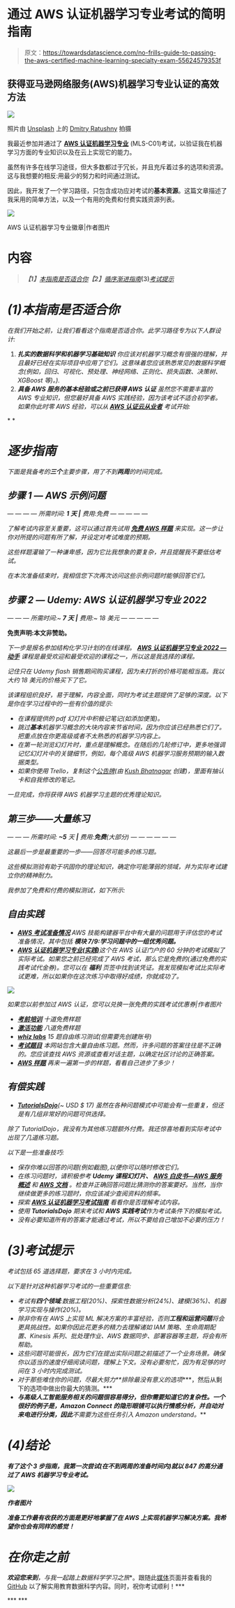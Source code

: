 # 通过 AWS 认证机器学习专业考试的简明指南

> 原文：<https://towardsdatascience.com/no-frills-guide-to-passing-the-aws-certified-machine-learning-specialty-exam-55624579353f>

## 获得亚马逊网络服务(AWS)机器学习专业认证的高效方法

![](img/8dcd5a4fce66b5c9c3df8d56663b0feb.png)

照片由 [Unsplash](https://unsplash.com?utm_source=medium&utm_medium=referral) 上的 [Dmitry Ratushny](https://unsplash.com/@ratushny?utm_source=medium&utm_medium=referral) 拍摄

我最近参加并通过了 [**AWS 认证机器学习专业**](https://aws.amazon.com/certification/certified-machine-learning-specialty/) (MLS-C01)考试，以验证我在机器学习方面的专业知识以及在云上实现它的能力。

虽然有许多在线学习途径，但大多数都过于冗长，并且充斥着过多的选项和资源。这与我想要的相反:用最少的努力和时间通过测试。

因此，我开发了一个学习路径，只包含成功应对考试的**基本资源**。这篇文章描述了我采用的简单方法，以及一个有用的免费和付费实践资源列表。

![](img/f6c5778c3d23287f9f59893604921f2c.png)

AWS 认证机器学习专业徽章|作者图片

# 内容

> ***【1】***[*本指南是否适合你*](#fdae)***【2】****[*循序渐进指南*](#5298)***(3)***[*考试提示*](#587f)*

# *(1)本指南是否适合你*

*在我们开始之前，让我们看看这个指南是否适合你。此学习路径专为以下人群设计:*

1.  ***扎实的数据科学和机器学习基础知识** 你应该对机器学习概念有很强的理解，并且最好已经在实际项目中应用了它们。这意味着您应该熟悉常见的数据科学概念(例如，回归、可视化、预处理、神经网络、正则化、损失函数、决策树、XGBoost 等)。).*
2.  ***具备 AWS 服务的基本经验或之前已获得 AWS 认证** 虽然您不需要丰富的 AWS 专业知识，但您最好具备 AWS 实践经验，因为该考试不适合初学者。如果你此时零 AWS 经验，可以从 [**AWS 认证云从业者**](https://aws.amazon.com/certification/certified-cloud-practitioner/) 考试开始:*

*[](/3-steps-to-get-aws-cloud-practitioner-certified-in-2-weeks-or-less-772178f48249) * 

# *逐步指南*

*下面是我备考的**三个**主要步骤，用了不到**两周**的时间完成。*

## *步骤 1 — AWS 示例问题*

*— — — —
所需时间: **1 天** **|** 费用:免费
— — — — —*

*了解考试内容至关重要，这可以通过首先试用 [**免费 AWS 样题**](https://d1.awsstatic.com/training-and-certification/docs-ml/AWS-Certified-Machine-Learning-Specialty_Sample-Questions.pdf) 来实现。这一步让你对所提的问题有所了解，并设定对考试难度的预期。*

*这些样题灌输了一种谦卑感，因为它比我想象的要复杂，并且提醒我不要低估考试。*

*在本次准备结束时，我相信您下次再次访问这些示例问题时能够回答它们。*

## *步骤 2 — Udemy: AWS 认证机器学习专业 2022*

*— — —
所需时间:~ **7 天** **|** 费用:~ 18 美元
— — — — —*

**免责声明:本文非赞助。**

*下一步是报名参加结构化学习计划的在线课程。 [**AWS 认证机器学习专业 2022 —动手**](https://www.udemy.com/course/aws-machine-learning/) 课程是最受欢迎和最受欢迎的课程之一，所以这是我选择的课程。*

*记住只在 Udemy flash 销售期间购买课程，因为未打折的价格可能相当高。我以大约 18 美元的价格买下了它。*

*该课程组织良好，易于理解，内容全面，同时为考试主题提供了足够的深度。以下是你在学习过程中的一些有价值的提示:*

*   *在课程提供的 pdf 幻灯片中积极记笔记(如添加便笺)。*
*   *跳过**基本**机器学习概念的大块内容来节省时间，因为你应该已经熟悉它们了。把重点放在你更高级或者不太熟悉的机器学习内容上。*
*   *在第一轮浏览幻灯片时，重点是理解概念。在随后的几轮修订中，更多地强调记忆幻灯片中的关键细节，例如，每个高级 AWS 机器学习服务预期的输入数据类型。*
*   *如果你使用 Trello，复制这个[公告牌](https://trello.com/b/Sx6lJzy8)(由 [Kush Bhatnagar](https://medium.com/@kushbhatnagar86?source=post_page-----c05b97c4fd5-----------------------------------) 创建)，里面有抽认卡和自我修改的笔记。*

*一旦完成，你将获得 AWS 机器学习主题的优秀理论知识。*

## *第三步——大量练习*

*— — —
所需时间: **~5** 天 **|** 费用:**免费**(大部分)
— — — — — —*

*这最后一步是最重要的一步——回答尽可能多的练习题。*

*这些模拟测验有助于巩固你的理论知识，确定你可能薄弱的领域，并为实际考试建立你的精神耐力。*

*我参加了免费和付费的模拟测试，如下所示:*

## *自由实践*

*   *[***AWS 考试准备情况***](https://explore.skillbuilder.aws/learn/course/27/exam-readiness-aws-certified-machine-learning-specialty)
    AWS 技能构建器平台中有大量的问题用于评估您的考试准备情况，其中包括 ***模块 7/9:学习问题中的一组优秀问题。****
*   *[***AWS 认证机器学习专业(实践)***](https://www.aws.training/Certification)这个在 AWS 认证门户的 60 分钟的考试模拟了实际考试。如果您之前已经完成了 AWS 考试，那么它是免费的(通过免费的实践考试代金券)。您可以在 ***福利*** 页签中找到该凭证。我发现模拟考试比实际考试更难，所以如果你在这次练习中取得好成绩，你就成功了。*

*![](img/9ad637e79d23e31f3641996e1c1a3b9b.png)*

*如果您以前参加过 AWS 认证，您可以兑换一张免费的实践考试优惠券|作者图片*

*   *[***考前培训***](https://www.testpreptraining.com/aws-certified-machine-learning-specialty-free-practice-test)
    十道免费样题*
*   *[***激活功能***](https://theactivationfunction.com/2020/06/03/aws-certification-quiz-4/)
    八道免费样题*
*   *[***whiz labs***](https://www.whizlabs.com/learn/course/aws-certified-machine-learning-specialty/281/quiz/15001/ft/)
    15 题自由练习测试(但需要先创建账号)*
*   *[***考试题目***](https://www.examtopics.com/exams/amazon/aws-certified-machine-learning-specialty/view/)
    本网站包含大量自由练习题。然而，许多问题的答案往往是不正确的。您应该查找 AWS 资源或查看对话主题，以确定社区讨论的正确答案。*
*   *[***AWS 样题***](https://d1.awsstatic.com/training-and-certification/docs-ml/AWS-Certified-Machine-Learning-Specialty_Sample-Questions.pdf)
    再来一遍第一步的样题，看看自己进步了多少！*

## *有偿实践*

*   *[***TutorialsDojo***](https://portal.tutorialsdojo.com/courses/aws-certified-machine-learning-specialty-practice-exams/)(~ USD $ 17)
    虽然在各种问题模式中可能会有一些重复，但还是有几组非常好的问题可供选择。*

*除了 TutorialDojo，我没有为其他练习题额外付费。我还惊喜地看到实际考试中出现了几道练习题。*

*以下是一些准备技巧:*

*   *保存你难以回答的问题(例如截图),以便你可以随时修改它们。*
*   *在练习问题时，请积极参考 **Udemy 课程幻灯片、** [**AWS 白皮书—AWS 服务概述**](https://d1.awsstatic.com/whitepapers/aws-overview.pdf) 和 [**AWS 文档**](https://docs.aws.amazon.com/) 。检查并正确回答问题比猜测你的答案要好。当然，当你继续做更多的练习题时，你应该减少查阅资料的频率。*
*   *探索 [**AWS 认证机器学习考试指南**](https://d1.awsstatic.com/training-and-certification/docs-ml/AWS-Certified-Machine-Learning-Specialty_Exam-Guide.pdf) 看看你是否理解考试内容。*
*   *使用 **TutorialsDojo** 期末考试和 **AWS 实践考试**作为考试条件下的模拟考试。*
*   *没有必要知道所有的答案才能通过考试，所以不要给自己增加不必要的压力！*

# *(3)考试提示*

*考试包括 65 道选择题，要求在 3 小时内完成。*

*以下是针对这种机器学习考试的一些重要信息:*

*   *考试有**四个领域**:数据工程(20%)、探索性数据分析(24%)、建模(36%)、机器学习实现与操作(20%)。*
*   *除非你有在 AWS 上实现 ML 解决方案的丰富经验，否则**工程和运营问题**将会更具挑战性。如果你因此花更多的精力去理解诸如 IAM 策略、生命周期配置、Kinesis 系列、批处理作业、AWS 数据同步、部署容器等主题，将会有所帮助。*
*   *这些问题可能很长，因为它们在提出实际问题之前描述了一个业务场景。确保你以适当的速度仔细阅读问题，理解上下文。没有必要匆忙，因为有足够的时间在 3 小时内完成测试。*
*   *对于那些难住你的问题，尽最大努力**排除最没有意义的选项****，然后从剩下的选项中做出你最大的猜测。***
*   ***与高级人工智能服务相关的问题很容易得分，但你需要知道它的复杂性。一个很好的例子是，**Amazon Connect 的隐形眼镜**可以执行情感分析，并自动对来电进行分类，因此**不需要**为这些任务引入 Amazon understand。***

# ***(4)结论***

***有了这个 3 步指南，我第一次尝试(在不到两周的准备时间内)就以 **847** 的高分通过了 AWS 机器学习专业考试。***

***![](img/a52b9d5ddb47fd5fae651ecc719428e9.png)***

***作者图片***

***准备工作最有收获的方面是更好地掌握了在 AWS 上实现机器学习解决方案。我希望你也会有同样的感觉！***

# ***在你走之前***

***欢迎您来到**，与我一起踏上数据科学学习之旅**。跟随此[媒体](https://kennethleungty.medium.com/)页面并查看我的 [GitHub](https://github.com/kennethleungty) 以了解实用教育数据科学内容。同时，祝你考试顺利！***

***[](/3-steps-to-get-tableau-desktop-specialist-certified-in-2-weeks-abbef25778de)  [](/definitive-guide-to-create-an-sql-database-on-cloud-with-aws-and-python-c818c7270af2) ***